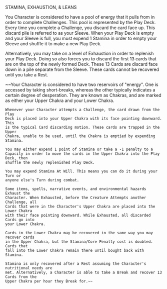 STAMINA, EXHAUSTION, & LEANS

  You Character is considered to have a pool of energy that it pulls from in
  order to complete Challenges. This pool is represented by the Play Deck.
  Every time you complete a Challenge, you discard the card face up. This
  discard pile is referred to as your Sleeve. When your Play Deck is empty and
  your Sleeve is full, you must expend 1 Stamina in order to empty your Sleeve
  and shuffle it to make a new Play Deck.

  Alternatively, you may take on a level of Exhaustion in order to replenish
  your Play Deck. Doing so also forces you to discard the first 13 cards that
  are on the top of the newly formed Deck. These 13 Cards are discard face down
  in a pile separate from the Sleeve. These cards cannot be recovered until you
  take a Rest.



  ~~Your Character is considered to have two reservoirs of
  "energy". One is accessed by taking short-breaks, whereas the other typically
  indicates a certain degree of desperation. They are known as Chakras, and are
  marked as either your Upper Chakra and your Lower Chakra.

    Whenever your Character attempts a Challenge, the card drawn from the Play
    Deck is placed into your Upper Chakra with its face pointing downward. This
    is the typical Card discarding motion. These cards are trapped in the Upper
    Chakra, unable to be used, until the Chakra is emptied by expending Stamina.
    
    You may either expend 1 point of Stamina or take a -1 penalty to a
    Capacity in order to move the cards in the Upper Chakra into the Play Deck, then
    shuffle the newly replenished Play Deck.
    
    You may expend Stamina At Will. This means you can do it during your Turn or
    anyone else's Turn during combat. 
    
    Some items, spells, narrative events, and environmental hazards Exhaust the
    Character. When Exhausted, before the Creature Attempts another Challenge, all
    Cards that were in the Character's Upper Chakra are placed into the Lower Chakra
    with their face pointing downward. While Exhausted, all discarded Cards go into
    your Lower Chakra.
    
    Cards in the Lower Chakra may be recovered in the same way you may recover cards
    in the Upper Chakra, but the Stamina/Core Penalty cost is doubled. Cards that
    fall into the Lower Chakra remain there until bought back with Stamina.
    
    Stamina is only recovered after a Rest assuming the Character's nutritional needs are
    met. Alternatively, a Character is able to take a Break and recover 13 Cards from the
    Upper Chakra per hour they Break for.~~

